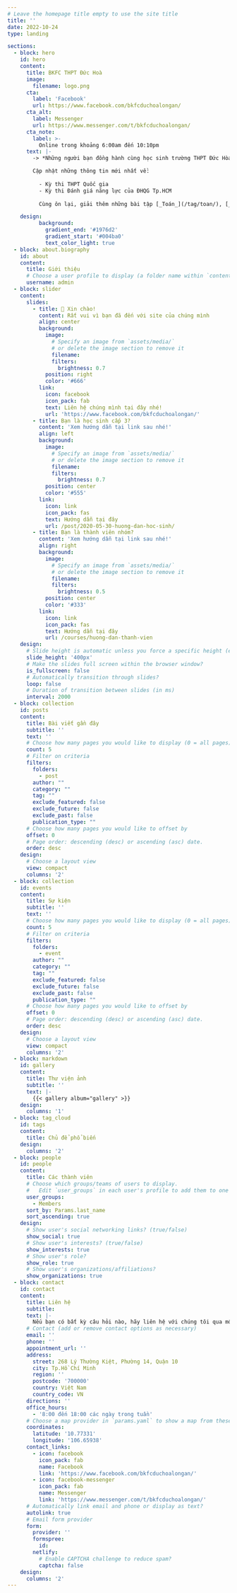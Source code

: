 ```yaml
---
# Leave the homepage title empty to use the site title
title: ''
date: 2022-10-24
type: landing

sections:
  - block: hero
    id: hero
    content:
      title: BKFC THPT Đức Hoà
      image:
        filename: logo.png
      cta:
        label: 'Facebook'
        url: https://www.facebook.com/bkfcduchoalongan/
      cta_alt:
        label: Messenger
        url: https://www.messenger.com/t/bkfcduchoalongan/
      cta_note:
        label: >-
          Online trong khoảng 6:00am đến 10:10pm
      text: |-
        -> *Những người bạn đồng hành cùng học sinh trường THPT Đức Hòa*

        Cập nhật những thông tin mới nhất về:
        
          - Kỳ thi THPT Quốc gia
          - Kỳ thi Đánh giá năng lực của ĐHQG Tp.HCM
        
          Cùng ôn lại, giải thêm những bài tập [_Toán_](/tag/toan/), [_Lý_](/tag/ly/), [_Hóa_](/tag/hoa/),...

    design:
          background:
            gradient_end: '#1976d2'
            gradient_start: '#004ba0'
            text_color_light: true
  - block: about.biography
    id: about
    content:
      title: Giới thiệu
      # Choose a user profile to display (a folder name within `content/authors/`)
      username: admin
  - block: slider
    content:
      slides:
        - title: 👋 Xin chào!
          content: Rất vui vì bạn đã đến với site của chúng mình
          align: center
          background:
            image:
              # Specify an image from `assets/media/`
              # or delete the image section to remove it
              filename:
              filters:
                brightness: 0.7
            position: right
            color: '#666'
          link:
            icon: facebook
            icon_pack: fab
            text: Liên hệ chúng mình tại đây nhé!
            url: 'https://www.facebook.com/bkfcduchoalongan/'
        - title: Bạn là học sinh cấp 3?
          content: 'Xem hướng dẫn tại link sau nhé!'
          align: left
          background:
            image:
              # Specify an image from `assets/media/`
              # or delete the image section to remove it
              filename:
              filters:
                brightness: 0.7
            position: center
            color: '#555'
          link:
            icon: link
            icon_pack: fas
            text: Hướng dẫn tại đây
            url: /post/2020-05-30-huong-dan-hoc-sinh/
        - title: Bạn là thành viên nhóm?
          content: 'Xem hướng dẫn tại link sau nhé!'
          align: right
          background:
            image:
              # Specify an image from `assets/media/`
              # or delete the image section to remove it
              filename:
              filters:
                brightness: 0.5
            position: center
            color: '#333'
          link:
            icon: link
            icon_pack: fas
            text: Hướng dẫn tại đây
            url: /courses/huong-dan-thanh-vien
    design:
      # Slide height is automatic unless you force a specific height (e.g. '400px')
      slide_height: '400px'
      # Make the slides full screen within the browser window?
      is_fullscreen: false
      # Automatically transition through slides?
      loop: false
      # Duration of transition between slides (in ms)
      interval: 2000
  - block: collection
    id: posts
    content:
      title: Bài viết gần đây
      subtitle: ''
      text: ''
      # Choose how many pages you would like to display (0 = all pages)
      count: 5
      # Filter on criteria
      filters:
        folders:
          - post
        author: ""
        category: ""
        tag: ""
        exclude_featured: false
        exclude_future: false
        exclude_past: false
        publication_type: ""
      # Choose how many pages you would like to offset by
      offset: 0
      # Page order: descending (desc) or ascending (asc) date.
      order: desc
    design:
      # Choose a layout view
      view: compact
      columns: '2'
  - block: collection
    id: events
    content:
      title: Sự kiện
      subtitle: ''
      text: ''
      # Choose how many pages you would like to display (0 = all pages)
      count: 5
      # Filter on criteria
      filters:
        folders:
          - event
        author: ""
        category: ""
        tag: ""
        exclude_featured: false
        exclude_future: false
        exclude_past: false
        publication_type: ""
      # Choose how many pages you would like to offset by
      offset: 0
      # Page order: descending (desc) or ascending (asc) date.
      order: desc
    design:
      # Choose a layout view
      view: compact
      columns: '2'
  - block: markdown
    id: gallery
    content:
      title: Thư viện ảnh
      subtitle: ''
      text: |-
        {{< gallery album="gallery" >}}
    design:
      columns: '1'
  - block: tag_cloud
    id: tags
    content:
      title: Chủ để phổ biến
    design:
      columns: '2'
  - block: people
    id: people
    content:
      title: Các thành viên
      # Choose which groups/teams of users to display.
      #   Edit `user_groups` in each user's profile to add them to one or more of these groups.
      user_groups:
        - Members
      sort_by: Params.last_name
      sort_ascending: true
    design:
      # Show user's social networking links? (true/false)
      show_social: true
      # Show user's interests? (true/false)
      show_interests: true
      # Show user's role?
      show_role: true
      # Show user's organizations/affiliations?
      show_organizations: true
  - block: contact
    id: contact
    content:
      title: Liên hệ
      subtitle:
      text: |-
        Nếu bạn có bất kỳ câu hỏi nào, hãy liên hệ với chúng tôi qua một trong những cách sau:
      # Contact (add or remove contact options as necessary)
      email: ''
      phone: ''
      appointment_url: ''
      address:
        street: 268 Lý Thường Kiệt, Phường 14, Quận 10
        city: Tp.Hồ Chí Minh
        region: ''
        postcode: '700000'
        country: Việt Nam
        country_code: VN
      directions: ''
      office_hours:
        - '8:00 đến 18:00 các ngày trong tuần'
      # Choose a map provider in `params.yaml` to show a map from these coordinates
      coordinates:
        latitude: '10.77331'
        longitude: '106.65938'  
      contact_links:
        - icon: facebook
          icon_pack: fab
          name: Facebook
          link: 'https://www.facebook.com/bkfcduchoalongan/'
        - icon: facebook-messenger
          icon_pack: fab
          name: Messenger
          link: 'https://www.messenger.com/t/bkfcduchoalongan/'
      # Automatically link email and phone or display as text?
      autolink: true
      # Email form provider
      form:
        provider: ''
        formspree:
          id:
        netlify:
          # Enable CAPTCHA challenge to reduce spam?
          captcha: false
    design:
      columns: '2'
---
```

